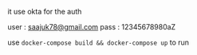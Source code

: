 it use okta for the auth

user : saajuk78@gmail.com
pass : 12345678980aZ

use `docker-compose build && docker-compose up`
to run
